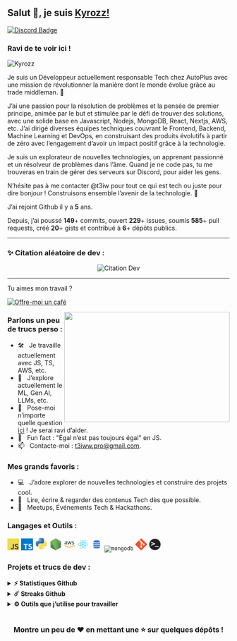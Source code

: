 ## Salut 👋, je suis [Kyrozz!](https://github.com/t3iw)

[![Discord Badge](https://media.discordapp.net/attachments/1398434094051885057/1414203953444294717/Sans_titre-1.png?ex=68beb791&is=68bd6611&hm=f10484250648c54885a5735457e845414994688dbbf8922575e779c69c6b70f3&=&format=webp&quality=lossless)](https://discord.gg/wxhUZTjJ2e)

### Ravi de te voir ici ! 
<p align="left"> <img src="https://komarev.com/ghpvc/?username=iampavangandhi&label=Vues%20du%20profil&color=0e75b6&style=flat" alt="Kyrozz" /> </p>
Je suis un Développeur actuellement responsable Tech chez AutoPlus avec une mission de révolutionner la manière dont le monde évolue grâce au trade middleman. 🚀

J’ai une passion pour la résolution de problèmes et la pensée de premier principe, animée par le but et stimulée par le défi de trouver des solutions, avec une solide base en Javascript, Nodejs, MongoDB, React, Nextjs, AWS, etc. J’ai dirigé diverses équipes techniques couvrant le Frontend, Backend, Machine Learning et DevOps, en construisant des produits évolutifs à partir de zéro avec l’engagement d’avoir un impact positif grâce à la technologie.  

Je suis un explorateur de nouvelles technologies, un apprenant passionné et un résolveur de problèmes dans l’âme. Quand je ne code pas, tu me trouveras en train de gérer des serveurs sur Discord, pour aider les gens.  

N’hésite pas à me contacter @t3iw pour tout ce qui est tech ou juste pour dire bonjour ! Construisons ensemble l’avenir de la technologie. 🌟  

J’ai rejoint Github il y a **5** ans.  

Depuis, j’ai poussé **149**+ commits, ouvert **229**+ issues, soumis **585**+ pull requests, créé **20**+ gists et contribué à **6**+ dépôts publics.  

<hr>
<h3 align="left">✨ Citation aléatoire de dev :</h3>
<p align="center">
  <img src="https://quotes-github-readme.vercel.app/api?type=horizontal&theme=dark" alt="Citation Dev" />
</p>
<hr>

Tu aimes mon travail ?

<a href="https://paypal.me/t3iww" target="_blank"><img src="https://cdn.buymeacoffee.com/buttons/v2/default-yellow.png" alt="Offre-moi un café" height="60px" width="217px" ></a>

<img align="right" height="250" width="375" alt="" src="https://media.discordapp.net/attachments/1398434094051885057/1414200168458358794/coder.png?ex=68beb40a&is=68bd628a&hm=feea54aae481a41351881cb170fe53fe394e8ffd7d0cbc9dca1173e50649cad0&=&format=webp&quality=lossless" />

### Parlons un peu de trucs perso :

- 🛠 &nbsp; Je travaille actuellement avec JS, TS, AWS, etc.
- 🚀 &nbsp; J’explore actuellement le ML, Gen AI, LLMs, etc.
- 💬 &nbsp; Pose-moi n’importe quelle question [ici](https://discord.gg/wxhUZTjJ2e) ! Je serai ravi d’aider.
- 👾 &nbsp; Fun fact : "Égal n’est pas toujours égal" en JS.
- 📫 &nbsp; Contacte-moi : t3iww.pro@gmail.com.

### Mes grands favoris :

- 💻 &nbsp; J’adore explorer de nouvelles technologies et construire des projets cool.
- 📰 &nbsp; Lire, écrire & regarder des contenus Tech dès que possible.
- 🍕 &nbsp; Meetups, Événements Tech & Hackathons.

### Langages et Outils :

<code><img height="27" src="https://raw.githubusercontent.com/github/explore/80688e429a7d4ef2fca1e82350fe8e3517d3494d/topics/javascript/javascript.png" alt="javascript"></code>
<code><img height="27" src="https://raw.githubusercontent.com/github/explore/80688e429a7d4ef2fca1e82350fe8e3517d3494d/topics/typescript/typescript.png" alt="typescript"></code>
<code><img height="30" src="https://raw.githubusercontent.com/github/explore/80688e429a7d4ef2fca1e82350fe8e3517d3494d/topics/python/python.png" alt="python"></code>
<code><img height="27" src="https://raw.githubusercontent.com/github/explore/80688e429a7d4ef2fca1e82350fe8e3517d3494d/topics/nodejs/nodejs.png" alt="nodejs"></code>
<code><img height="27" src="https://raw.githubusercontent.com/github/explore/80688e429a7d4ef2fca1e82350fe8e3517d3494d/topics/aws/aws.png" alt="aws"></code>
<code><img height="27" src="https://raw.githubusercontent.com/github/explore/80688e429a7d4ef2fca1e82350fe8e3517d3494d/topics/react/react.png" alt="react"></code>
<code><img height="27" src="https://raw.githubusercontent.com/github/explore/80688e429a7d4ef2fca1e82350fe8e3517d3494d/topics/sql/sql.png" alt="sql"></code>
<code><img height="27" src="https://encrypted-tbn0.gstatic.com/images?q=tbn%3AANd9GcSTTzPAw-55ssm1Im594xYZ9eRQu2JylrkYLg&usqp=CAU" alt="mongodb"></code>
<code><img height="27" src="https://raw.githubusercontent.com/devicons/devicon/master/icons/git/git-original.svg" alt="git"></code>
<code><img height="27" src="https://raw.githubusercontent.com/github/explore/80688e429a7d4ef2fca1e82350fe8e3517d3494d/topics/terminal/terminal.png" alt="terminal"></code>

### Projets et trucs de dev :

<details>
  <summary><b>⚡ Statistiques Github</b></summary>

  <br />
  <img height="180em" src="https://github-readme-stats.vercel.app/api?username=iampavangandhi&show_icons=true&hide_border=true&&count_private=true&include_all_commits=true" />
  <img height="180em" src="https://github-readme-stats.vercel.app/api/top-langs/?username=iampavangandhi&exclude_repo=KNN-Image-Classification&show_icons=true&hide_border=true&layout=compact&langs_count=8"/>
</details>

<details>
  <summary><b>☄️ Streaks Github</b></summary>

  <br />
  <img height="180em" src="https://github-readme-streak-stats.herokuapp.com/?user=iampavangandhi&hide_border=true" />
</details>

<details>
  <br />
  <summary><b>⚙️ Outils que j’utilise pour travailler</b></summary>
  	<ul>
  	    <li><b>OS :</b>  Microsoft Windows 11 Famille</li>
	    <li><b>Ordinateur : </b> Extreme Gamer</li>
  	    <li><b>Navigateur : </b> Chrome</li>
	    <li><b>Terminal : </b> CMD & Terminal Linux</li>
	    <li><b>Éditeur de code :</b> VSCode - Le meilleur éditeur qui existe</li>
 	    <li><b>Autres outils :</b> VSCode, Notion, Bitwarden et Raindrop</li>
	    <li><b>Pour rester à jour :</b> Discord, Github</li>
	</ul>
</details>

#

<div align="center">

### Montre un peu de ❤️ en mettant une ⭐ sur quelques dépôts !

</div>

